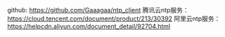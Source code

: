 github:   https://github.com/Gaaagaa/ntp_client
腾讯云ntp服务：https://cloud.tencent.com/document/product/213/30392
阿里云ntp服务：https://helpcdn.aliyun.com/document_detail/92704.html

